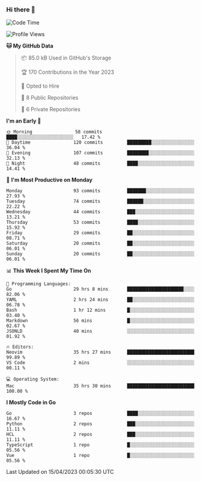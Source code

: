 ### Hi there 👋
<!--![visitors](https://visitor-badge.glitch.me/badge?page_id=d0zingcat)-->
<!--
**d0zingcat/d0zingcat** is a ✨ _special_ ✨ repository because its `README.md` (this file) appears on your GitHub profile.

Here are some ideas to get you started:

- 🔭 I’m currently working on ...
- 🌱 I’m currently learning ...
- 👯 I’m looking to collaborate on ...
- 🤔 I’m looking for help with ...
- 💬 Ask me about ...
- 📫 How to reach me: ...
- 😄 Pronouns: ...
- ⚡ Fun fact: ...
-->
<!--START_SECTION:waka-->
![Code Time](http://img.shields.io/badge/Code%20Time-2%2C515%20hrs%2017%20mins-blue)

![Profile Views](http://img.shields.io/badge/Profile%20Views-0-blue)

**🐱 My GitHub Data** 

> 📦 85.0 kB Used in GitHub's Storage 
 > 
> 🏆 170 Contributions in the Year 2023
 > 
> 💼 Opted to Hire
 > 
> 📜 8 Public Repositories 
 > 
> 🔑 6 Private Repositories 
 > 
**I'm an Early 🐤** 

```text
🌞 Morning                58 commits          ████░░░░░░░░░░░░░░░░░░░░░   17.42 % 
🌆 Daytime                120 commits         █████████░░░░░░░░░░░░░░░░   36.04 % 
🌃 Evening                107 commits         ████████░░░░░░░░░░░░░░░░░   32.13 % 
🌙 Night                  48 commits          ████░░░░░░░░░░░░░░░░░░░░░   14.41 % 
```
📅 **I'm Most Productive on Monday** 

```text
Monday                   93 commits          ███████░░░░░░░░░░░░░░░░░░   27.93 % 
Tuesday                  74 commits          ██████░░░░░░░░░░░░░░░░░░░   22.22 % 
Wednesday                44 commits          ███░░░░░░░░░░░░░░░░░░░░░░   13.21 % 
Thursday                 53 commits          ████░░░░░░░░░░░░░░░░░░░░░   15.92 % 
Friday                   29 commits          ██░░░░░░░░░░░░░░░░░░░░░░░   08.71 % 
Saturday                 20 commits          ██░░░░░░░░░░░░░░░░░░░░░░░   06.01 % 
Sunday                   20 commits          ██░░░░░░░░░░░░░░░░░░░░░░░   06.01 % 
```


📊 **This Week I Spent My Time On** 

```text
💬 Programming Languages: 
Go                       29 hrs 8 mins       █████████████████████░░░░   82.06 % 
YAML                     2 hrs 24 mins       ██░░░░░░░░░░░░░░░░░░░░░░░   06.78 % 
Bash                     1 hr 12 mins        █░░░░░░░░░░░░░░░░░░░░░░░░   03.40 % 
Markdown                 56 mins             █░░░░░░░░░░░░░░░░░░░░░░░░   02.67 % 
JSONLD                   40 mins             ░░░░░░░░░░░░░░░░░░░░░░░░░   01.92 % 

🔥 Editors: 
Neovim                   35 hrs 27 mins      █████████████████████████   99.89 % 
VS Code                  2 mins              ░░░░░░░░░░░░░░░░░░░░░░░░░   00.11 % 

💻 Operating System: 
Mac                      35 hrs 30 mins      █████████████████████████   100.00 % 
```

**I Mostly Code in Go** 

```text
Go                       3 repos             ████░░░░░░░░░░░░░░░░░░░░░   16.67 % 
Python                   2 repos             ███░░░░░░░░░░░░░░░░░░░░░░   11.11 % 
HCL                      2 repos             ███░░░░░░░░░░░░░░░░░░░░░░   11.11 % 
TypeScript               1 repo              █░░░░░░░░░░░░░░░░░░░░░░░░   05.56 % 
Vue                      1 repo              █░░░░░░░░░░░░░░░░░░░░░░░░   05.56 % 
```




 Last Updated on 15/04/2023 00:05:30 UTC
<!--END_SECTION:waka-->

